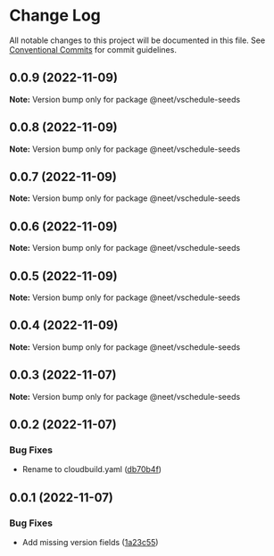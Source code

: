 # Change Log

All notable changes to this project will be documented in this file.
See [Conventional Commits](https://conventionalcommits.org) for commit guidelines.

## 0.0.9 (2022-11-09)

**Note:** Version bump only for package @neet/vschedule-seeds

## 0.0.8 (2022-11-09)

**Note:** Version bump only for package @neet/vschedule-seeds

## 0.0.7 (2022-11-09)

**Note:** Version bump only for package @neet/vschedule-seeds

## 0.0.6 (2022-11-09)

**Note:** Version bump only for package @neet/vschedule-seeds

## 0.0.5 (2022-11-09)

**Note:** Version bump only for package @neet/vschedule-seeds

## 0.0.4 (2022-11-09)

**Note:** Version bump only for package @neet/vschedule-seeds

## 0.0.3 (2022-11-07)

**Note:** Version bump only for package @neet/vschedule-seeds

## 0.0.2 (2022-11-07)

### Bug Fixes

* Rename to cloudbuild.yaml ([db70b4f](https://github.com/neet/vschedule/commit/db70b4f42daf898f364266b2fb03696e6972170d))

## 0.0.1 (2022-11-07)

### Bug Fixes

* Add missing version fields ([1a23c55](https://github.com/neet/refined-itsukara-link/commit/1a23c550155e6b691aaacd050b149b8445a11965))

